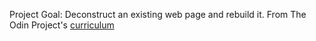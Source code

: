 Project Goal: Deconstruct an existing web page and rebuild it. From The Odin Project's [curriculum](http://www.theodinproject.com/courses/web-development-101/lessons/html-css)